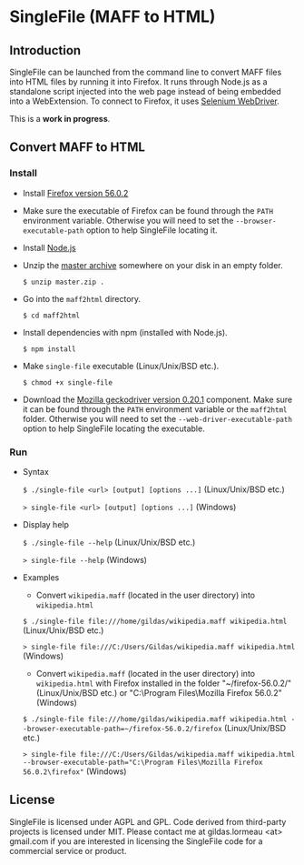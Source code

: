 # SingleFile (MAFF to HTML)

## Introduction

SingleFile can be launched from the command line to convert MAFF files into HTML files by running it into Firefox. It runs through Node.js as a standalone script injected into the web page instead of being embedded into a WebExtension. To connect to Firefox, it uses [Selenium WebDriver](https://www.npmjs.com/package/selenium-webdriver).

This is a **work in progress**.

## Convert MAFF to HTML

### Install

- Install [Firefox version 56.0.2](https://ftp.mozilla.org/pub/firefox/releases/56.0.2/)

- Make sure the executable of Firefox can be found through the `PATH` environment variable. Otherwise you will need to set the `--browser-executable-path` option to help SingleFile locating it.

- Install [Node.js](https://nodejs.org)

- Unzip the [master archive](https://github.com/gildas-lormeau/SingleFile/archive/master.zip) somewhere on your disk in an empty folder.

  `$ unzip master.zip .`

- Go into the `maff2html` directory.

  `$ cd maff2html`
  
- Install dependencies with npm (installed with Node.js).

  `$ npm install`
  
- Make `single-file` executable (Linux/Unix/BSD etc.).

  `$ chmod +x single-file`

- Download the [Mozilla geckodriver version 0.20.1](https://github.com/mozilla/geckodriver/releases/tag/v0.20.1) component.  Make sure it can be found through the `PATH` environment variable or the `maff2html` folder. Otherwise you will need to set the `--web-driver-executable-path` option to help SingleFile locating the executable.

### Run

- Syntax
 
  `$ ./single-file <url> [output] [options ...]` (Linux/Unix/BSD etc.)

  `> single-file <url> [output] [options ...]` (Windows)    

- Display help

  `$ ./single-file --help` (Linux/Unix/BSD etc.)

  `> single-file --help` (Windows)

- Examples

  - Convert `wikipedia.maff` (located in the user directory) into `wikipedia.html`

  `$ ./single-file file:///home/gildas/wikipedia.maff wikipedia.html` (Linux/Unix/BSD etc.)
  
  `> single-file file:///C:/Users/Gildas/wikipedia.maff wikipedia.html` (Windows)

  - Convert `wikipedia.maff` (located in the user directory) into `wikipedia.html` with Firefox installed in the folder "~/firefox-56.0.2/" (Linux/Unix/BSD etc.) or "C:\Program Files\Mozilla Firefox 56.0.2\" (Windows)

  `$ ./single-file file:///home/gildas/wikipedia.maff wikipedia.html --browser-executable-path=~/firefox-56.0.2/firefox` (Linux/Unix/BSD etc.)
  
  `> single-file file:///C:/Users/Gildas/wikipedia.maff wikipedia.html --browser-executable-path="C:\Program Files\Mozilla Firefox 56.0.2\firefox"` (Windows)
  
## License

SingleFile is licensed under AGPL and GPL. Code derived from third-party projects is licensed under MIT. Please contact me at gildas.lormeau &lt;at&gt; gmail.com if you are interested in licensing the SingleFile code for a commercial service or product.
